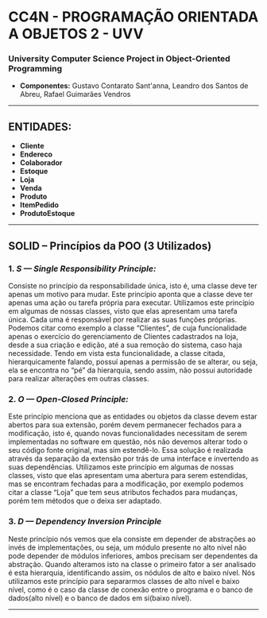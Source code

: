 # **CC4N - PROGRAMAÇÃO ORIENTADA A OBJETOS 2 - UVV**
### **University Computer Science Project in Object-Oriented Programming**
 - __Componentes:__ Gustavo Contarato Sant'anna, Leandro dos Santos de Abreu, Rafael Guimarães Vendros

---

## ENTIDADES:
* **Cliente**
* **Endereco**
* **Colaborador**
* **Estoque**
* **Loja**
* **Venda**
* **Produto**
* **ItemPedido**
* **ProdutoEstoque**

---

## **SOLID – Princípios da POO** (3 Utilizados)

### 1.	_**S — Single Responsibility Principle:**_
Consiste no princípio da responsabilidade única, isto é, uma classe deve ter apenas um motivo para mudar. Este princípio aponta que a classe deve ter apenas uma ação ou tarefa própria para executar. 
Utilizamos este princípio em algumas de nossas classes, visto que elas apresentam uma tarefa única. Cada uma é responsável por realizar as suas funções próprias.
Podemos citar como exemplo a classe “Clientes”, de cuja funcionalidade apenas o exercício do gerenciamento de Clientes cadastrados na loja, desde a sua criação e edição, até a sua remoção do sistema, caso haja necessidade. 
Tendo em vista esta funcionalidade, a classe citada, hierarquicamente falando, possuí apenas a permissão de se alterar, ou seja, ela se encontra no “pé” da hierarquia, sendo assim, não possui autoridade para realizar alterações em outras classes. 

### 2.	_**O — Open-Closed Principle:**_
Este princípio menciona que as entidades ou objetos da classe devem estar abertos para sua extensão, porém devem permanecer fechados para a modificação, isto é, quando novas funcionalidades necessitam de serem implementadas no software em questão, nós não devemos alterar todo o seu código fonte original, mas sim estendê-lo. Essa solução é realizada através da separação da extensão por trás de uma interface e invertendo as suas dependências.
Utilizamos este princípio em algumas de nossas classes, visto que elas apresentam uma abertura para serem estendidas, mas se encontram fechadas para a modificação, por exemplo podemos citar a classe “Loja” que tem seus atributos fechados para mudanças, porém tem métodos que o deixa ser adaptado.

### 3.	_**D — Dependency Inversion Principle**_
Neste princípio nós vemos que ela consiste em depender de abstrações ao invés de implementações, ou seja, um módulo presente no alto nível não pode depender de módulos inferiores, ambos precisam ser dependentes da abstração. Quando alteramos isto na classe o primeiro fator a ser analisado é esta hierarquia, identificando assim, os nódulos de alto e baixo nível.
Nós utilizamos este princípio para separarmos classes de alto nível e baixo nível, como é o caso da classe de conexão entre o programa e o banco de dados(alto nível) e o banco de dados em si(baixo nível).

---
